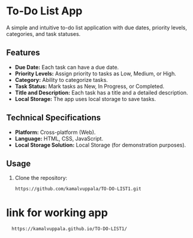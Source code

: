 # To-Do List App

A simple and intuitive to-do list application with due dates, priority levels, categories, and task statuses.

## Features

- **Due Date:** Each task can have a due date.
- **Priority Levels:** Assign priority to tasks as Low, Medium, or High.
- **Category:** Ability to categorize tasks.
- **Task Status:** Mark tasks as New, In Progress, or Completed.
- **Title and Description:** Each task has a title and a detailed description.
- **Local Storage:** The app uses local storage to save tasks.



## Technical Specifications

- **Platform:** Cross-platform (Web).
- **Language:** HTML, CSS, JavaScript.
- **Local Storage Solution:** Local Storage (for demonstration purposes).

## Usage

1. Clone the repository:

   ```bash
   https://github.com/kamalvuppala/TO-DO-LIST1.git

# link for working app

```bash
  https://kamalvuppala.github.io/TO-DO-LIST1/

